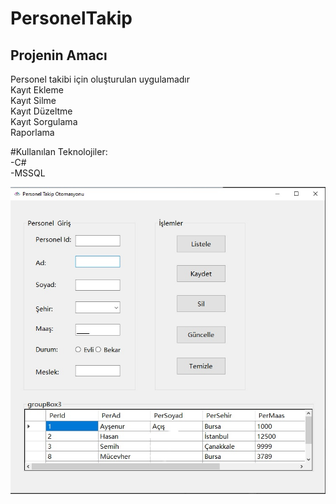 # PersonelTakip

## Projenin Amacı <br>
Personel takibi için oluşturulan uygulamadır<br>
Kayıt Ekleme<br>
Kayıt Silme<br>
Kayıt Düzeltme<br>
Kayıt Sorgulama<br>
Raporlama<br>

#Kullanılan Teknolojiler: <br>
-C# <br>
-MSSQL <br>

<img src="PersonelTakip/PersonelTakip/assets/1.jpg/"><br>
